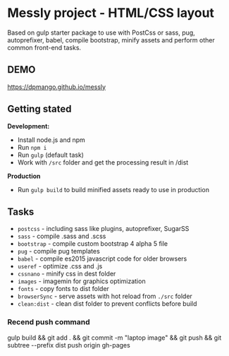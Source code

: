 # Messly project - HTML/CSS layout
 Based on gulp starter package to use with PostCss or sass, pug, autoprefixer, babel, compile bootstrap, minify assets and perform other common front-end tasks.

## DEMO
https://dpmango.github.io/messly

## Getting stated
__Development:__
- Install node.js and npm
- Run `npm i`
- Run `gulp` (default task)
- Work with `/src` folder and get the processing result in /dist

__Production__
- Run `gulp build` to build minified assets ready to use in production

## Tasks
- `postcss` - including sass like plugins, autoprefixer, SugarSS
- `sass` - compile .sass and .scss
- `bootstrap` - compile custom bootstrap 4 alpha 5 file
- `pug` - compile pug templates
- `babel` - compile es2015 javascript code for older browsers
- `useref` - optimize .css and .js
- `cssnano` - minify css in dest folder
- `images` - imagemin for graphics optimization
- `fonts` - copy fonts to dist folder
- `browserSync` - serve assets with hot reload from `./src` folder
- `clean:dist` - clean dist folder to prevent conflicts before build


### Recend push command
gulp build && git add . && git commit -m "laptop image" && git push && git subtree --prefix dist push origin gh-pages
